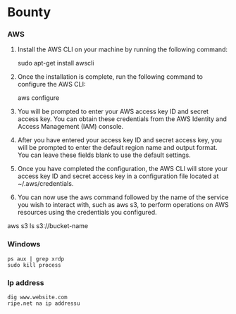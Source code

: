 # Bounty

### AWS

1.  Install the AWS CLI on your machine by running the following command:

    sudo apt-get install awscli
2.  Once the installation is complete, run the following command to configure the AWS CLI:

    aws configure
3. You will be prompted to enter your AWS access key ID and secret access key. You can obtain these credentials from the AWS Identity and Access Management (IAM) console.
4. After you have entered your access key ID and secret access key, you will be prompted to enter the default region name and output format. You can leave these fields blank to use the default settings.
5. Once you have completed the configuration, the AWS CLI will store your access key ID and secret access key in a configuration file located at \~/.aws/credentials.
6. You can now use the aws command followed by the name of the service you wish to interact with, such as aws s3, to perform operations on AWS resources using the credentials you configured.

aws s3 ls s3://bucket-name



### Windows

```
ps aux | grep xrdp
sudo kill process
```

### Ip address

```
dig www.website.com
ripe.net na ip addressu
```





